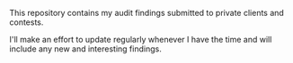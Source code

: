 This repository contains my audit findings submitted to private clients and contests. 

I'll make an effort to update regularly whenever I have the time and will include any new and interesting findings.
